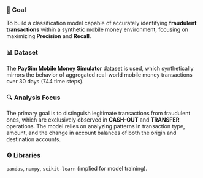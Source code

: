 ### 🎯 Goal
To build a classification model capable of accurately identifying **fraudulent transactions** within a synthetic mobile money environment, focusing on maximizing **Precision** and **Recall**.

### 📊 Dataset
The **PaySim Mobile Money Simulator** dataset is used, which synthetically mirrors the behavior of aggregated real-world mobile money transactions over 30 days (744 time steps).

### 🔍 Analysis Focus
The primary goal is to distinguish legitimate transactions from fraudulent ones, which are exclusively observed in **CASH-OUT** and **TRANSFER** operations. The model relies on analyzing patterns in transaction type, amount, and the change in account balances of both the origin and destination accounts.

### ⚙️ Libraries
`pandas`, `numpy`, `scikit-learn` (implied for model training).